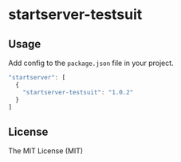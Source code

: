 startserver-testsuit
====================

## Usage

Add config to the `package.json` file in your project.

```js
"startserver": [
  {
    "startserver-testsuit": "1.0.2"
  }
]
```

## License

The MIT License (MIT)
